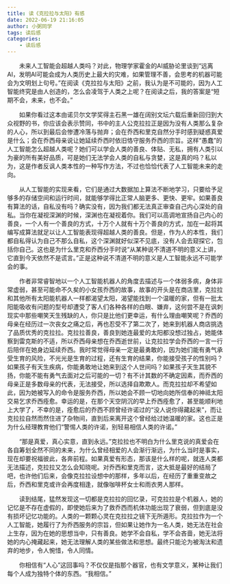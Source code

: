 ```yaml
---
title: 读《克拉拉与太阳》有感
date: 2022-06-19 21:16:05
author: 小粥同学
tags: 读后感
categories:
    - 读后感
---
```

未来人工智能会超越人类吗？对此，物理学家霍金的AI威胁论里谈到“远离AI，发明AI可能会成为人类历史上最大的灾难，如果管理不善，会思考的机器可能会为文明划上句号。”在阅读《克拉拉与太阳》之前，我认为是不可能的，因为人工智能终究是由人创造的，怎么会凌驾于人类之上呢？在阅读之后，我的答案是“短期不会，未来，也不会。”
<!--more-->

如果你看过这本由诺贝尔文学奖得主石黑一雄在阔别文坛六载后重新回归到大众视野的书，你应该会表示赞同，书中的主人公克拉拉正是因为没有人类那么复杂的人心，所以到最后会惨遭冷落与抛弃；会在乔西和里克自然分手时感到疑惑真爱是什么；会在乔西母亲说让她延续乔西时依旧恪守服务乔西的宗旨。这样“愚蠢”的人工智能怎么超越人类呢？她们可以学会人类的善良、体贴、无私，拥有人类引以为豪的所有美好品质，可是她们无法学会人类的自私与贪婪，这是真的吗？私以为，这是作者反讽人类本性的一种写作方法，不过也恰恰代表了人工智能未来的走向。

从人工智能的实现来看，它们是通过大数据加上算法不断地学习，只要给予足够多的存储空间和运行时间，就能够学得比正常人脑更多、更快、更牢。如果善良有算法的话，自私没有吗？确实没有，因为我们都无法真正审查自己内心深处的自私。当你在凝视深渊的时候，深渊也在凝视着你。我们可以高调地宣扬自己内心的善良，一个人有一个善良的方式，十万个人就有十万个善良的方式，加在一起将其编写成算法就足以让人工智能表现得超越人类的善良。但是，作为人的本性，我们都自私得认为自己不那么自私，这个深渊就好似深不见底，没有人会去窥探它，包括你自己。这也是为什么里克和乔西分手时说“从某种说不清道不明的意义上讲，它直到今天依然不是谎言。”正是这种说不清道不明的意义是人工智能永远不可能学会的事。

作者非常睿智地以一个人工智能机器人的角度去描述与一个体弱多病，身体非常虚弱，甚至可能命不久矣的小女孩乔西的故事，故事的开头是在商店里，克拉拉和其他所有太阳能机器人一样都渴望太阳，渴望能找到一个温暖的家，但有一批太阳能吸收有问题的型号却遭受了客人们各种各样的白眼、嫌弃，这何尝不是在讽刺现实中那些嘲笑天生残缺的人，你只是比他们更幸运，有什么理由嘲笑呢？乔西的母亲在经历过一次丧女之痛之后，再也忍受不了第二次了，她来到机器人商店挑选了品质优秀的克拉拉。克拉拉善良，善良到她连最爱的太阳都没想过独占，她能体察到雷克斯的不适，所以乔西母亲想在乔西逝世前，让克拉拉学会乔西的一言一行后陪伴在她身边延续乔西。我时常觉得母亲一定是最勇敢的，因为她们能有勇气承受生育的风险，不光光是生育的过程，还有生育的结果，你能接受孩子的性别吗？如果孩子有天生疾病，你能勇敢地让她来到这个人世间吗？如果孩子天生其貌不扬，你能不能有勇气去面对之后可能的一切？有不计其数的不确定因素，而乔西的母亲正是多数母亲的代表，无法接受，所以选择自欺欺人。而克拉拉却不希望如此，因为她被写入的命令是服务乔西，所以她会不顾一切地向她所信奉的神祗太阳交易乞求乔西痊愈。幸运的是，在那个天空阴沉的早上乔西痊愈了，甚至能顺利地上大学了，不幸的是，痊愈后的乔西不顾曾经许诺过的“没人说你得藏起来”，而让克拉拉自然而然住进了杂物间，直到后来离开这个曾经给过她温暖的家。这也正是为什么经理教育他们“警惕人类的许诺，别轻易相信人类的许诺。”

“那是真爱，真心实意，直到永远。”克拉拉也不明白为什么里克说的真爱会在各自筹划全然不同的未来，为什么曾经相爱的人会渐行渐远，为什么当时是事实，现在却要祝福彼此，各奔前程。如果真爱有形态，那该是什么样的呢，就连人类都无法描述，克拉拉又怎么会知晓呢。对乔西和里克而言，这大抵是最好的结局了吧，也许他们后来，会像克拉拉设想中的那样，多年以后，在经历了重重变故之后，乔西和里克或许会再度相逢，就像咖啡杯女士和雨衣男人那样。

读到结尾，猛然发现这一切都是克拉拉的回忆录，可克拉拉是个机器人，她的记忆是不存在虚假的，即使她后来为了救乔西而机体功能出现了衰弱，但到底是没有损坏记忆功能的。人类的一颗颗心灵在克拉拉之镜下无所遁形。克拉拉作为一个人工智能，她履行了为乔西服务的宗旨，但如果让她作为一名人类，她无法在社会上生存，因为在她的思想当中，只有善良。她学不会自私，学不会吝啬，她无法将她的内心掩藏起来，她无法理解人类的某些做法和思想。最终只能沦为被淘汰和遗弃的地步，令人惋惜，令人同情。

你相信有“人心”这回事吗？不仅仅是指那个器官，也有文学意义，某种让我们每个人成为独特个体的东西。“我相信。”
<style>p{text-indent:2em}</style>